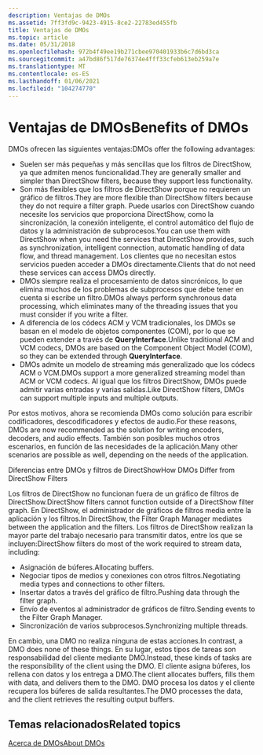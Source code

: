 ```yaml
---
description: Ventajas de DMOs
ms.assetid: 7ff3fd9c-9423-4915-8ce2-22783ed455fb
title: Ventajas de DMOs
ms.topic: article
ms.date: 05/31/2018
ms.openlocfilehash: 972b4f49ee19b271cbee970401933b6c7d6bd3ca
ms.sourcegitcommit: a47bd86f517de76374e4fff33cfeb613eb259a7e
ms.translationtype: MT
ms.contentlocale: es-ES
ms.lasthandoff: 01/06/2021
ms.locfileid: "104274770"
---
```

# <a name="benefits-of-dmos"></a><span data-ttu-id="9d113-103">Ventajas de DMOs</span><span class="sxs-lookup"><span data-stu-id="9d113-103">Benefits of DMOs</span></span>

<span data-ttu-id="9d113-104">DMOs ofrecen las siguientes ventajas:</span><span class="sxs-lookup"><span data-stu-id="9d113-104">DMOs offer the following advantages:</span></span>

-   <span data-ttu-id="9d113-105">Suelen ser más pequeñas y más sencillas que los filtros de DirectShow, ya que admiten menos funcionalidad.</span><span class="sxs-lookup"><span data-stu-id="9d113-105">They are generally smaller and simpler than DirectShow filters, because they support less functionality.</span></span>
-   <span data-ttu-id="9d113-106">Son más flexibles que los filtros de DirectShow porque no requieren un gráfico de filtros.</span><span class="sxs-lookup"><span data-stu-id="9d113-106">They are more flexible than DirectShow filters because they do not require a filter graph.</span></span> <span data-ttu-id="9d113-107">Puede usarlos con DirectShow cuando necesite los servicios que proporciona DirectShow, como la sincronización, la conexión inteligente, el control automático del flujo de datos y la administración de subprocesos.</span><span class="sxs-lookup"><span data-stu-id="9d113-107">You can use them with DirectShow when you need the services that DirectShow provides, such as synchronization, intelligent connection, automatic handling of data flow, and thread management.</span></span> <span data-ttu-id="9d113-108">Los clientes que no necesitan estos servicios pueden acceder a DMOs directamente.</span><span class="sxs-lookup"><span data-stu-id="9d113-108">Clients that do not need these services can access DMOs directly.</span></span>
-   <span data-ttu-id="9d113-109">DMOs siempre realiza el procesamiento de datos sincrónicos, lo que elimina muchos de los problemas de subprocesos que debe tener en cuenta si escribe un filtro.</span><span class="sxs-lookup"><span data-stu-id="9d113-109">DMOs always perform synchronous data processing, which eliminates many of the threading issues that you must consider if you write a filter.</span></span>
-   <span data-ttu-id="9d113-110">A diferencia de los códecs ACM y VCM tradicionales, los DMOs se basan en el modelo de objetos componentes (COM), por lo que se pueden extender a través de **QueryInterface**.</span><span class="sxs-lookup"><span data-stu-id="9d113-110">Unlike traditional ACM and VCM codecs, DMOs are based on the Component Object Model (COM), so they can be extended through **QueryInterface**.</span></span>
-   <span data-ttu-id="9d113-111">DMOs admite un modelo de streaming más generalizado que los códecs ACM o VCM.</span><span class="sxs-lookup"><span data-stu-id="9d113-111">DMOs support a more generalized streaming model than ACM or VCM codecs.</span></span> <span data-ttu-id="9d113-112">Al igual que los filtros DirectShow, DMOs puede admitir varias entradas y varias salidas.</span><span class="sxs-lookup"><span data-stu-id="9d113-112">Like DirectShow filters, DMOs can support multiple inputs and multiple outputs.</span></span>

<span data-ttu-id="9d113-113">Por estos motivos, ahora se recomienda DMOs como solución para escribir codificadores, descodificadores y efectos de audio.</span><span class="sxs-lookup"><span data-stu-id="9d113-113">For these reasons, DMOs are now recommended as the solution for writing encoders, decoders, and audio effects.</span></span> <span data-ttu-id="9d113-114">También son posibles muchos otros escenarios, en función de las necesidades de la aplicación.</span><span class="sxs-lookup"><span data-stu-id="9d113-114">Many other scenarios are possible as well, depending on the needs of the application.</span></span>

<span data-ttu-id="9d113-115">Diferencias entre DMOs y filtros de DirectShow</span><span class="sxs-lookup"><span data-stu-id="9d113-115">How DMOs Differ from DirectShow Filters</span></span>

<span data-ttu-id="9d113-116">Los filtros de DirectShow no funcionan fuera de un gráfico de filtros de DirectShow.</span><span class="sxs-lookup"><span data-stu-id="9d113-116">DirectShow filters cannot function outside of a DirectShow filter graph.</span></span> <span data-ttu-id="9d113-117">En DirectShow, el administrador de gráficos de filtros media entre la aplicación y los filtros.</span><span class="sxs-lookup"><span data-stu-id="9d113-117">In DirectShow, the Filter Graph Manager mediates between the application and the filters.</span></span> <span data-ttu-id="9d113-118">Los filtros de DirectShow realizan la mayor parte del trabajo necesario para transmitir datos, entre los que se incluyen:</span><span class="sxs-lookup"><span data-stu-id="9d113-118">DirectShow filters do most of the work required to stream data, including:</span></span>

-   <span data-ttu-id="9d113-119">Asignación de búferes.</span><span class="sxs-lookup"><span data-stu-id="9d113-119">Allocating buffers.</span></span>
-   <span data-ttu-id="9d113-120">Negociar tipos de medios y conexiones con otros filtros.</span><span class="sxs-lookup"><span data-stu-id="9d113-120">Negotiating media types and connections to other filters.</span></span>
-   <span data-ttu-id="9d113-121">Insertar datos a través del gráfico de filtro.</span><span class="sxs-lookup"><span data-stu-id="9d113-121">Pushing data through the filter graph.</span></span>
-   <span data-ttu-id="9d113-122">Envío de eventos al administrador de gráficos de filtro.</span><span class="sxs-lookup"><span data-stu-id="9d113-122">Sending events to the Filter Graph Manager.</span></span>
-   <span data-ttu-id="9d113-123">Sincronización de varios subprocesos.</span><span class="sxs-lookup"><span data-stu-id="9d113-123">Synchronizing multiple threads.</span></span>

<span data-ttu-id="9d113-124">En cambio, una DMO no realiza ninguna de estas acciones.</span><span class="sxs-lookup"><span data-stu-id="9d113-124">In contrast, a DMO does none of these things.</span></span> <span data-ttu-id="9d113-125">En su lugar, estos tipos de tareas son responsabilidad del cliente mediante DMO.</span><span class="sxs-lookup"><span data-stu-id="9d113-125">Instead, these kinds of tasks are the responsibility of the client using the DMO.</span></span> <span data-ttu-id="9d113-126">El cliente asigna búferes, los rellena con datos y los entrega a DMO.</span><span class="sxs-lookup"><span data-stu-id="9d113-126">The client allocates buffers, fills them with data, and delivers them to the DMO.</span></span> <span data-ttu-id="9d113-127">DMO procesa los datos y el cliente recupera los búferes de salida resultantes.</span><span class="sxs-lookup"><span data-stu-id="9d113-127">The DMO processes the data, and the client retrieves the resulting output buffers.</span></span>

## <a name="related-topics"></a><span data-ttu-id="9d113-128">Temas relacionados</span><span class="sxs-lookup"><span data-stu-id="9d113-128">Related topics</span></span>

<dl> <dt>

[<span data-ttu-id="9d113-129">Acerca de DMOs</span><span class="sxs-lookup"><span data-stu-id="9d113-129">About DMOs</span></span>](about-dmos.md)
</dt> </dl>

 

 



